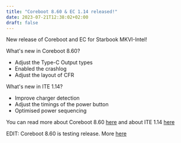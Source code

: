 ```yaml
---
title: "Coreboot 8.60 & EC 1.14 released!"
date: 2023-07-21T12:38:02+02:00
draft: false
---
```


New release of Coreboot and EC for Starbook MKVI-Intel!

What's new in Coreboot 8.60?
- Adjust the Type-C Output types
- Enabled the crashlog
- Adjust the layout of CFR

What's new in ITE 1.14?
- Improve charger detection
- Adjust the timings of the power button
- Optimised power sequencing


You can read more about Coreboot 8.60 [here](https://github.com/StarLabsLtd/firmware/commit/1b2a84075a8772292ed9bbab04ce7017fcd3f8c1)  and about ITE 1.14 [here](https://github.com/StarLabsLtd/firmware/commit/4875515ab36676cd542fce1db89c875106376626)


EDIT: Coreboot 8.60 is testing release. More [here](https://fwupd.org/lvfs/devices/com.starlabs.B6-I.coreboot#21f7f7c7045ad506d0c681d557b2264a)